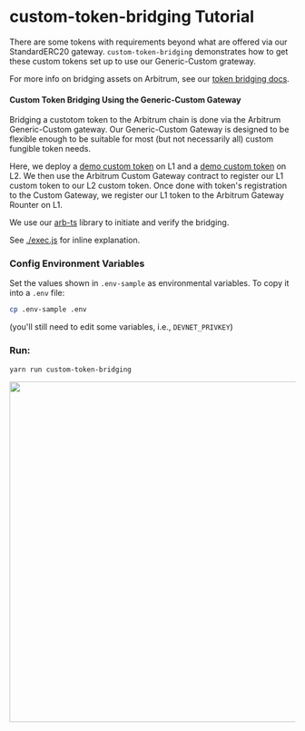 # custom-token-bridging Tutorial

There are some tokens with requirements beyond what are offered via our StandardERC20 gateway. `custom-token-bridging` demonstrates how to get these custom tokens set up to use our Generic-Custom grateway.

For more info on bridging assets on Arbitrum, see our [token bridging docs](https://developer.offchainlabs.com/docs/bridging_assets).

#### **Custom Token Bridging Using the Generic-Custom Gateway**

Bridging a custotom token to the Arbitrum chain is done via the Arbitrum Generic-Custom gateway. Our Generic-Custom Gateway is designed to be flexible enough to be suitable for most (but not necessarily all) custom fungible token needs.

Here, we deploy a [demo custom token](./contracts/L1Token.sol) on L1 and a [demo custom token](./contracts/L2Token.sol) on L2. We then use the Arbitrum Custom Gateway contract to register our L1 custom token to our L2 custom token. Once done with token's registration to the Custom Gateway, we register our L1 token to the Arbitrum Gateway Rounter on L1.

We use our [arb-ts](https://github.com/OffchainLabs/arbitrum/tree/master/packages/arb-ts) library to initiate and verify the bridging.

See [./exec.js](./scripts/exec.js) for inline explanation.

### Config Environment Variables

Set the values shown in `.env-sample` as environmental variables. To copy it into a `.env` file:

```bash
cp .env-sample .env
```

(you'll still need to edit some variables, i.e., `DEVNET_PRIVKEY`)

### Run:

```
yarn run custom-token-bridging
```


<p align="center"><img src="../../assets/offchain_labs_logo.png" width="600"></p>

